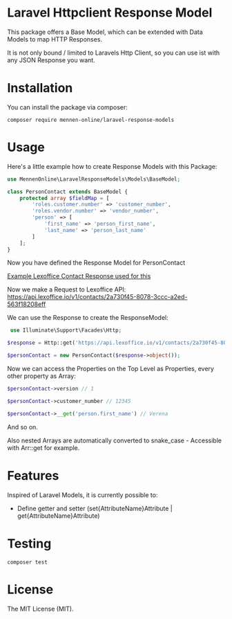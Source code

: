 # Laravel Httpclient Response Model

This package offers a Base Model, which can be extended with Data Models to map HTTP Responses.

It is not only bound / limited to Laravels Http Client, so you can use ist with any JSON Response you want.

# Installation

You can install the package via composer:

```shell
composer require mennen-online/laravel-response-models
```

# Usage

Here's a little example how to create Response Models with this Package:

```php
use MennenOnline\LaravelResponseModels\Models\BaseModel;

class PersonContact extends BaseModel {
    protected array $fieldMap = [
        'roles.customer.number' => 'customer_number',
        'roles.vendor.number' => 'vendor_number',
        'person' => [
            'first_name' => 'person_first_name',
            'last_name' => 'person_last_name'
        ] 
    ];   
}
```

Now you have defined the Response Model for PersonContact

[Example Lexoffice Contact Response used for this](https://developers.lexoffice.io/docs/#contacts-endpoint-create-a-contact)

Now we make a Request to Lexoffice API: https://api.lexoffice.io/v1/contacts/2a730f45-8078-3ccc-a2ed-563f18208eff

We can use the Response to create the ResponseModel:

```php
 use Illuminate\Support\Facades\Http;

$response = Http::get('https://api.lexoffice.io/v1/contacts/2a730f45-8078-3ccc-a2ed-563f18208eff');

$personContact = new PersonContact($response->object());
```

Now we can access the Properties on the Top Level as Properties, every other property as Array:

```php
$personContact->version // 1

$personContact->customer_number // 12345

$personContact->__get('person.first_name') // Verena
```

And so on.

Also nested Arrays are automatically converted to snake_case - Accessible with Arr::get for example.

# Features

Inspired of Laravel Models, it is currently possible to:

- Define getter and setter (set{AttributeName}Attribute | get{AttributeName}Attribute)

# Testing

```shell
composer test
```

# License

The MIT License (MIT).